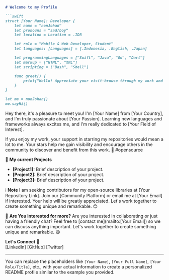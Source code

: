 <!--
**HadHanns/HadHanns** is a ✨ _special_ ✨ repository because its `README.md` (this file) appears on your GitHub profile.

Here are some ideas to get you started:

- 🔭 I’m currently working on ...
- 🌱 I’m currently learning ...
- 👯 I’m looking to collaborate on ...
- 🤔 I’m looking for help with ...
- 💬 Ask me about ...
- 📫 How to reach me: ...
- 😄 Pronouns: ...
- ⚡ Fun fact: ...
-->

```markdown
# Welcome to my Profile

```swift
struct [Your Name]: Developer {
    let name = "nonJohan"
    let pronouns = "sad/boy"
    let location = Location = .IDR

    let role = "Mobile & Web Developer, Student"
    let languages: [Languages] = [.Indonesia, .English, .Japan]

    let programmingLanguages = ["Swift", "Java", "Go", "Dart"]
    let markup = ["HTML", "XML"]
    let scripting = ["Bash", "Shell"]

    func greet() {
        print("Hello! Appreciate your visit—browse through my work and let me know what you think! 👋")
    }
}

let me = nonJohan()
me.sayHi()
```

Hey there, it's a pleasure to meet you! I'm [Your Name] from [Your Country], and I'm truly passionate about [Your Passion]. Learning new languages and frameworks always excites me, and I'm really dedicated to [Your Field of Interest].

If you enjoy my work, your support in starring my repositories would mean a lot to me. Your stars help me gain visibility and encourage others in the community to discover and benefit from this work. 🌟 #opensource

🚀 **My current Projects**
- **[Project1]:** Brief description of your project.
- **[Project2]:** Brief description of your project.
- **[Project3]:** Brief description of your project.

ℹ️ **Note**
I am seeking contributors for my open-source libraries at [Your Repository Link]. Join our [Community Platform] or email me at [Your Email] if interested. Your help will be greatly appreciated. Let's work together to create something unique and remarkable. 😊

💪 **Are You Interested for more?**
Are you interested in collaborating or just having a friendly chat? Feel free to [contact me](mailto:[Your Email]) so we can discuss anything important. Let's work together to create something unique and remarkable. 😄

**Let's Connect** 🤝  
[LinkedIn] [GitHub] [Twitter]

---

You can replace the placeholders like `[Your Name]`, `[Your Full Name]`, `[Your Role/Title]`, etc., with your actual information to create a personalized README profile similar to the example you provided.